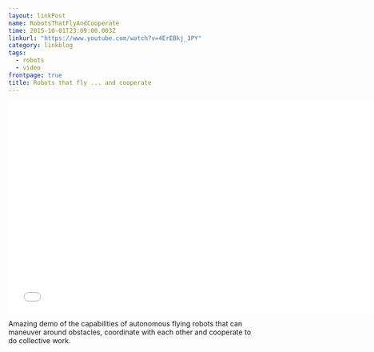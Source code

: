 ```yaml
---
layout: linkPost
name: RobotsThatFlyAndCooperate
time: 2015-10-01T23:09:00.003Z
linkurl: "https://www.youtube.com/watch?v=4ErEBkj_3PY"
category: linkblog
tags: 
  - robots
  - video
frontpage: true
title: Robots that fly ... and cooperate
---
```


<iframe width="750" height="422" src="//www.youtube.com/embed/4ErEBkj_3PY" frameborder="0" allowfullscreen></iframe>

Amazing demo of the capabilities of autonomous flying robots that can maneuver around obstacles, coordinate with each other and cooperate to do collective work.
